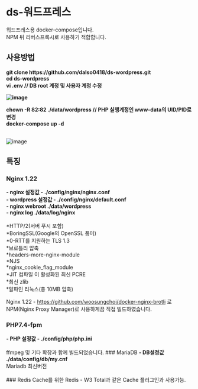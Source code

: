 # ds-워드프레스
워드프레스용 docker-compose입니다.<br>
NPM 뒤 리버스프록시로 사용하기 적합합니다.<br>

## 사용방법
<strong>
git clone https://github.com/dalso0418/ds-wordpress.git<br>
cd ds-wordpress<br>
vi .env  // DB root 계정 및 사용자 계정 수정<br>

![image](https://user-images.githubusercontent.com/107911055/180361146-685e34ba-a8e6-459c-a83a-ed89e43fa324.png)


chown -R 82:82 ./data/wordpress  // PHP 실행계정인 www-data의 UID/PID로 변경<br>
docker-compose up -d <br>
</strong><br>

![image](https://user-images.githubusercontent.com/107911055/180361628-af35f980-2d0e-4f9b-94e3-bae45136fee0.png)


## 특징
### Nginx 1.22

<strong>
- nginx 설정값 - ./config/nginx/nginx.conf<br>
- wordpress 설정값 - ./config/nginx/default.conf<br>
- nginx webroot ./data/wordpress<br>
- nginx log ./data/log/nginx<br>
</strong>  
  
<br>
*HTTP/2(서버 푸시 포함)<br>
*BoringSSL(Google의 OpenSSL 풍미)<br>
*0-RTT를 지원하는 TLS 1.3<br>
*브로틀리 압축<br>
*headers-more-nginx-module<br>
*NJS<br>
*nginx_cookie_flag_module<br>
*JIT 컴파일 이 활성화된 최신 PCRE<br>
*최신 zlib<br>
*알파인 리눅스(총 10MB 압축)<br>

Nginx 1.22 - https://github.com/woosungchoi/docker-nginx-brotli 로 NPM(Nginx Proxy Manager)로 사용하게끔 직접 빌드하였습니다.
<br>
### PHP7.4-fpm 
<strong>
- PHP 설정값 - ./config/php/php.ini</strong><br>
<br>
ffmpeg 및 기타 확장과 함께 빌드되었습니다.
### MariaDB
<strong>
- DB설정값 ./data/config/db/my.cnf </strong><br>
Mariadb 최신버전<br>
<br>
### Redis
Cache를 위한 Redis - W3 Total과 같은 Cache 플러그인과 사용가능.


